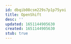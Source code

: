 ```yaml
---
id: dbqib08csm229s7p1p75yoi
title: OpenShift
desc: ''
updated: 1651144905630
created: 1651144905630
stub: true
---
```



